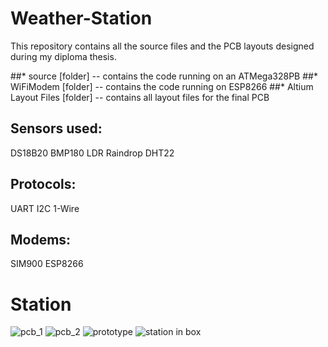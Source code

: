 # Weather-Station

This repository contains all the source files and the PCB layouts designed during my diploma thesis.

##* source [folder] -- contains the code running on an ATMega328PB 
##* WiFiModem [folder] -- contains the code running on ESP8266
##* Altium Layout Files [folder] -- contains all layout files for the final PCB

## Sensors used:
 DS18B20
 BMP180
 LDR
 Raindrop
 DHT22
 
## Protocols:
 UART
 I2C
 1-Wire
 
## Modems:
 SIM900
 ESP8266

# Station

![pcb_1](https://user-images.githubusercontent.com/15786501/30916118-3ed38cec-a3a1-11e7-9041-e26bec8ec74d.jpg)
![pcb_2](https://user-images.githubusercontent.com/15786501/30916119-3ef06f60-a3a1-11e7-8b96-558930428e07.jpg)
![prototype](https://user-images.githubusercontent.com/15786501/30916121-3f060b5e-a3a1-11e7-9634-8b8d39a7bb6e.jpg)
![station in box](https://user-images.githubusercontent.com/15786501/30916120-3f01e218-a3a1-11e7-9fc6-742f67601b51.jpg)

